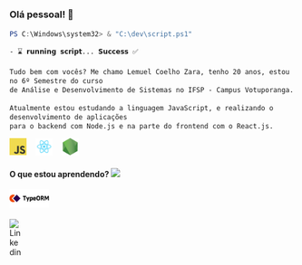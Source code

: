 ### Olá pessoal! 👋
```powershell
PS C:\Windows\system32> & "C:\dev\script.ps1"
```
```text
- ⌛️ 𝗿𝘂𝗻𝗻𝗶𝗻𝗴 𝘀𝗰𝗿𝗶𝗽𝘁... 𝗦𝘂𝗰𝗰𝗲𝘀𝘀 ✅

Tudo bem com vocês? Me chamo Lemuel Coelho Zara, tenho 20 anos, estou no 6º Semestre do curso
de Análise e Desenvolvimento de Sistemas no IFSP - Campus Votuporanga.

Atualmente estou estudando a linguagem JavaScript, e realizando o desenvolvimento de aplicações
para o backend com Node.js e na parte do frontend com o React.js.
```

<img src="https://raw.githubusercontent.com/github/explore/80688e429a7d4ef2fca1e82350fe8e3517d3494d/topics/javascript/javascript.png" alt="JavaScript" width="30">&nbsp;&nbsp;&nbsp;&nbsp;<img src="https://raw.githubusercontent.com/github/explore/80688e429a7d4ef2fca1e82350fe8e3517d3494d/topics/react/react.png" alt="React.js" width="30">&nbsp;&nbsp;&nbsp;&nbsp;<img src="https://raw.githubusercontent.com/github/explore/80688e429a7d4ef2fca1e82350fe8e3517d3494d/topics/nodejs/nodejs.png" alt="Node.js" width="30">

#### O que estou aprendendo? <img src="https://media.giphy.com/media/WUlplcMpOCEmTGBtBW/giphy.gif" width="30">

<img src="https://github.com/typeorm/typeorm/raw/master/resources/logo_big.png" width="70">

<br>
<br>

<a href="https://www.linkedin.com/in/lemuelZara/">
  <img align="left" alt="Linkedin" width="22px" src="https://cdn.jsdelivr.net/npm/simple-icons@v3/icons/linkedin.svg" />
</a>
